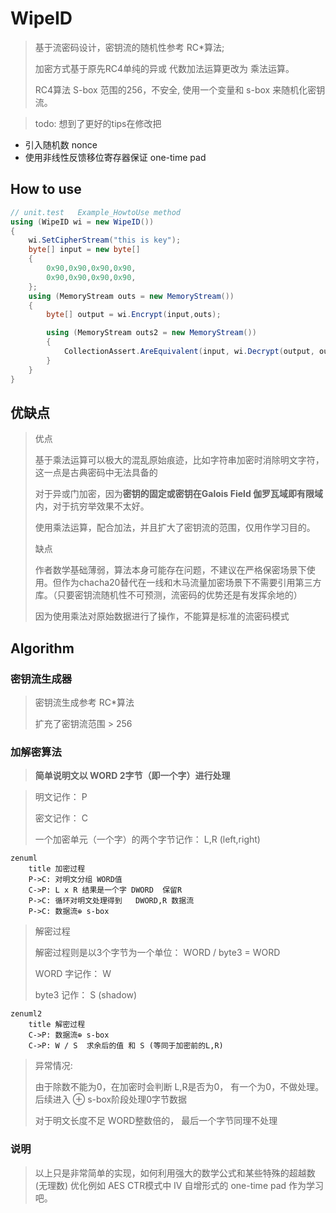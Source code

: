 ﻿# WipeID

> 基于流密码设计，密钥流的随机性参考 RC*算法;   
>
> 加密方式基于原先RC4单纯的异或 代数加法运算更改为 乘法运算。
>
> RC4算法  S-box 范围的256，不安全, 使用一个变量和  s-box  来随机化密钥流。

> todo:    想到了更好的tips在修改把

* 引入随机数 nonce
* 使用非线性反馈移位寄存器保证  one-time pad



## How to use

```c#
// unit.test   Example_HowtoUse method
using (WipeID wi = new WipeID())
{
    wi.SetCipherStream("this is key");
    byte[] input = new byte[]
    {
        0x90,0x90,0x90,0x90,
        0x90,0x90,0x90,0x90,
    };
    using (MemoryStream outs = new MemoryStream())
    {
        byte[] output = wi.Encrypt(input,outs);

        using (MemoryStream outs2 = new MemoryStream())
        {
            CollectionAssert.AreEquivalent(input, wi.Decrypt(output, outs2));
        }
    }
}
```



## 优缺点

> 优点
>
> 基于乘法运算可以极大的混乱原始痕迹，比如字符串加密时消除明文字符，这一点是古典密码中无法具备的
>
> 对于异或门加密，因为**密钥的固定或密钥在Galois Field  伽罗瓦域即有限域**内，对于抗穷举效果不太好。
>
> 使用乘法运算，配合加法，并且扩大了密钥流的范围，仅用作学习目的。
>
> 缺点
>
> 作者数学基础薄弱，算法本身可能存在问题，不建议在严格保密场景下使用。但作为chacha20替代在一线和木马流量加密场景下不需要引用第三方库。（只要密钥流随机性不可预测，流密码的优势还是有发挥余地的）
>
> 因为使用乘法对原始数据进行了操作，不能算是标准的流密码模式



## Algorithm

### 密钥流生成器

> 密钥流生成参考 RC*算法
>
> 扩充了密钥流范围 > 256

### 加解密算法

> **简单说明文以 WORD  2字节（即一个字）进行处理**

> 明文记作： P
>
> 密文记作： C
>
> 一个加密单元（一个字）的两个字节记作：   L,R  (left,right)           

```mermaid
zenuml
    title 加密过程
    P->C: 对明文分组 WORD值
    C->P: L x R 结果是一个字 DWORD  保留R
    P->C: 循环对明文处理得到   DWORD,R 数据流 
    P->C: 数据流⊕ s-box
```

> 解密过程
>
> 解密过程则是以3个字节为一个单位：  WORD  /  byte3   =  WORD
>
> WORD 字记作： W
>
> byte3 记作： S   (shadow)

```mermaid
zenuml2
    title 解密过程
    C->P: 数据流⊕ s-box 
    C->P: W / S  求余后的值 和 S (等同于加密前的L,R)
```

> 异常情况:
>
> 由于除数不能为0，在加密时会判断 L,R是否为0， 有一个为0，不做处理。后续进入  ⊕  s-box阶段处理0字节数据
>
> 对于明文长度不足  WORD整数倍的， 最后一个字节同理不处理



### 说明

> 以上只是非常简单的实现，如何利用强大的数学公式和某些特殊的超越数 (无理数) 优化例如  AES CTR模式中  IV 自增形式的 one-time pad  作为学习吧。















































































